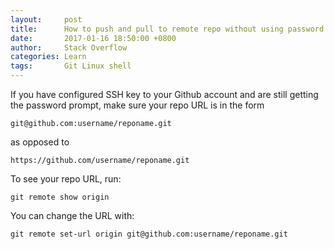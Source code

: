 ```yaml
---
layout:     post
title:      How to push and pull to remote repo without using password
date:       2017-01-16 18:50:00 +0800
author:     Stack Overflow
categories: Learn
tags:       Git Linux shell
---
```

If you have configured SSH key to your Github account and are still getting the password prompt, make sure your repo URL is in the form

	git@github.com:username/reponame.git
	
as opposed to

	https://github.com/username/reponame.git
	
To see your repo URL, run:

	git remote show origin
	
You can change the URL with:

	git remote set-url origin git@github.com:username/reponame.git

